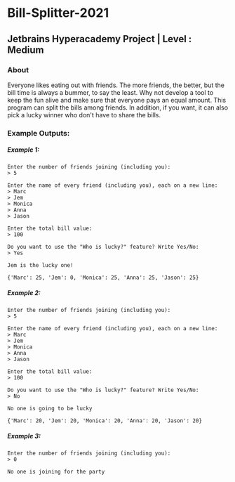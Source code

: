 # Bill-Splitter-2021
## Jetbrains Hyperacademy Project | Level :  Medium

### About
Everyone likes eating out with friends. The more friends, the better, but the bill time is always a bummer, to say the least. Why not develop a tool to keep the fun alive and make sure that everyone pays an equal amount. This program can split the bills among friends. In addition, if you want, it can also pick a lucky winner who don't have to share the bills.

### Example Outputs:

##### Example 1: 
```
Enter the number of friends joining (including you):
> 5

Enter the name of every friend (including you), each on a new line:
> Marc
> Jem
> Monica
> Anna
> Jason

Enter the total bill value:
> 100

Do you want to use the "Who is lucky?" feature? Write Yes/No:
> Yes

Jem is the lucky one!

{'Marc': 25, 'Jem': 0, 'Monica': 25, 'Anna': 25, 'Jason': 25} 
```
##### Example 2: 
```
Enter the number of friends joining (including you):
> 5

Enter the name of every friend (including you), each on a new line:
> Marc
> Jem
> Monica
> Anna
> Jason

Enter the total bill value:
> 100

Do you want to use the "Who is lucky?" feature? Write Yes/No:
> No

No one is going to be lucky

{'Marc': 20, 'Jem': 20, 'Monica': 20, 'Anna': 20, 'Jason': 20}
```
##### Example 3: 
```
Enter the number of friends joining (including you):
> 0

No one is joining for the party
```
